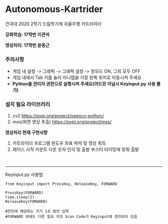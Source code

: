 # Autonomous-Kartrider
건국대 2020 2학기 드림학기제 자율주행 카트라이더

**강화학습: 17학번 이관석** 

**영상처리: 17학번 윤동근**

### 주의사항
- 게임 내 설정 -> 그래픽 -> 그래픽 설정 -> 창모드 ON, 그외 모두 OFF
- 게임 내에서 Tab 키를 눌러 미니맵을 가장 왼쪽 위치로 이동시켜 주세요
- **Python을 관리자 권한으로 실행시켜 주세요(어드민 아닐시 Keyinput.py 사용 불가)**

### 설치 필요 라이브러리
1. cv2 https://pypi.org/project/opencv-python/
2. mss(화면 영상 추출) https://pypi.org/project/mss/

**영상처리 현재 구현사항**
1. 카트라이더 프로그램 윈도우 좌표 파악 및 영상 획득
2. 레이스 시작 카운트 다운 숫자 인식 및 출발 부스터 타이밍에 맞춰 출발

&nbsp;





---
Keyinput.py 사용법 

    from Keyinput import PressKey, ReleaseKey, FORWARD
    
    PressKey(FORWARD)
    time.sleep(1)
    ReleaseKey(FORWARD)

    #전진에 해당하는 키가 1초 동안 입력
    #FORWARD 외에도 다른 필요 키의 Scan Code가 Keyinput에 정의되어 있음
